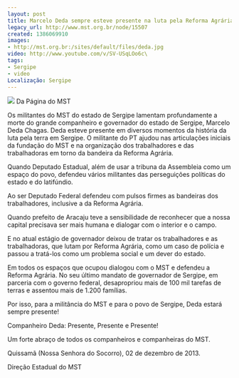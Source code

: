```yaml
---
layout: post
title: Marcelo Deda sempre esteve presente na luta pela Reforma Agrária
legacy_url: http://www.mst.org.br/node/15507
created: 1386069910
images:
- http://mst.org.br:/sites/default/files/deda.jpg
video: http://www.youtube.com/v/SV-USqLOo6c\
tags:
- Sergipe
- video
Localização: Sergipe
---
```



![](/sites/default/files/deda.jpg)
Da Página do MST

Os militantes do MST do estado de Sergipe lamentam profundamente a morte do grande companheiro e governador do estado de Sergipe, Marcelo Deda Chagas.
Deda esteve presente em diversos momentos da história da luta pela terra em Sergipe. O militante do PT ajudou nas articulações iniciais da fundação do MST e na organização dos trabalhadores e das trabalhadoras em torno da bandeira da Reforma Agrária. 

Quando Deputado Estadual, além de usar a tribuna da Assembleia como um espaço do povo, defendeu vários militantes das perseguições políticas do estado e do latifúndio. 

Ao ser Deputado Federal defendeu com pulsos firmes as bandeiras dos trabalhadores, inclusive a da Reforma Agrária. 

Quando prefeito de Aracaju teve a sensibilidade de reconhecer que a nossa capital precisava ser mais humana e dialogar com o interior e o campo. 

E no atual estágio de governador deixou de tratar os trabalhadores e as trabalhadoras, que lutam por Reforma Agrária, como um caso de polícia e passou a tratá-los como um problema social e um dever do estado. 

Em todos os espaços que ocupou dialogou com o MST e defendeu a Reforma Agrária. No seu último mandato de governador de Sergipe, em parceria com o governo federal, desapropriou mais de 100 mil tarefas de terras e assentou mais de 1.200 famílias. 

Por isso, para a militância do MST e para o povo de Sergipe, Deda estará sempre presente! 

Companheiro Deda: Presente, Presente e Presente! 

Um forte abraço de todos os companheiros e companheiras do MST. 

Quissamã (Nossa Senhora do Socorro), 02 de dezembro de 2013. 

Direção Estadual do MST
